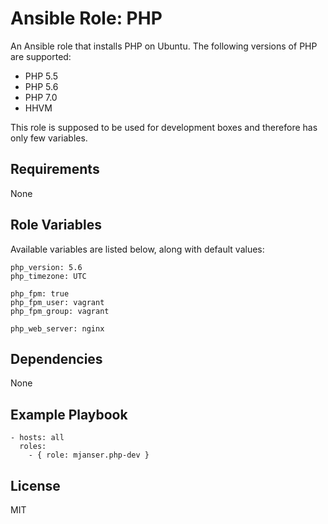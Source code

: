 # Ansible Role: PHP

An Ansible role that installs PHP on Ubuntu. The following versions of PHP are supported:

- PHP 5.5
- PHP 5.6
- PHP 7.0
- HHVM

This role is supposed to be used for development boxes and therefore has only few variables.

## Requirements

None

## Role Variables

Available variables are listed below, along with default values:

    php_version: 5.6
    php_timezone: UTC

    php_fpm: true
    php_fpm_user: vagrant
    php_fpm_group: vagrant

    php_web_server: nginx

## Dependencies

None

## Example Playbook

    - hosts: all
      roles:
        - { role: mjanser.php-dev }

## License

MIT
